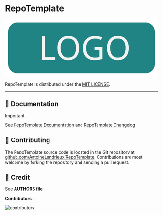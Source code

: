 
# RepoTemplate

![RepoTemplate](resources/github/logo.svg)

RepoTemplate is distributed under the [MIT LICENSE](LICENSE).

---

## 📖 Documentation

> [!IMPORTANT]  
> See [RepoTemplate Documentation](doc/documentation.md) and [RepoTemplate Changelog](CHANGELOG.md)

## 🤲 Contributing

The RepoTemplate source code is located in the Git repository at [github.com/AntoineLandrieux/RepoTemplate](https://github.com/AntoineLandrieux/RepoTemplate/).
Contributions are most welcome by forking the repository and sending a pull request.

## 📜 Credit

See **[AUTHORS file](AUTHORS)**

**Contributors :**

![contributors](https://contrib.rocks/image?repo=AntoineLandrieux/RepoTemplate)
